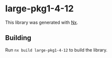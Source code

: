 # large-pkg1-4-12

This library was generated with [Nx](https://nx.dev).

## Building

Run `nx build large-pkg1-4-12` to build the library.
